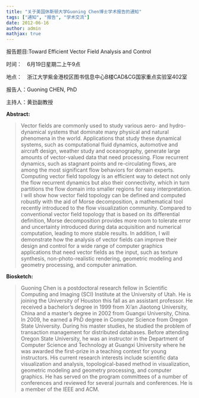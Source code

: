```yaml
---
title: "关于美国休斯顿大学Guoning Chen博士学术报告的通知"
tags: ["通知", "报告", "学术交流"]
date: 2012-06-16
author: admin
mathjax: true
---
```


报告题目:Toward Efficient Vector Field Analysis and Control

时间：　6月19日星期二上午9点

地点：　浙江大学紫金港校区图书信息中心B楼CAD&CG国家重点实验室402室

报告人：Guoning CHEN, PhD

主持人：黄劲副教授



**Abstract:**

> Vector fields are commonly used to study various aero- and hydro- dynamical systems that dominate many physical and natural phenomena in the world. Applications that study these dynamical systems, such as computational fluid dynamics, automotive and aircraft design, weather study and oceanography, generate large amounts of vector-valued data that need processing. Flow recurrent dynamics, such as stagnant points and re-circulating flows, are among the most significant flow behaviors for domain experts. Computing vector field topology is an efficient way to detect not only the flow recurrent dynamics but also their connectivity, which in turn partitions the flow domain into smaller regions for easy interpretation. I will show how vector field topology can be defined and computed robustly with the aid of Morse decomposition, a mathematical tool recently introduced to the flow visualization community. Compared to conventional vector field topology that is based on its differential definition, Morse decomposition provides more room to tolerate error and uncertainty introduced during data acquisition and numerical computation, leading to more stable results. In addition, I will demonstrate how the analysis of vector fields can improve their design and control for a wide range of computer graphics applications that need vector fields as the input, such as texture synthesis, non-photo-realistic rendering, geometric modeling and geometry processing, and computer animation.

**Biosketch:**

> Guoning Chen is a postdoctoral research fellow in Scientific Computing and Imaging (SCI) Institute at the University of Utah. He is joining the University of Houston this fall as an assistant professor. He received a bachelor’s degree in 1999 from Xi’an Jiaotong University, China and a master’s degree in 2002 from Guangxi University, China. In 2009, he earned a PhD degree in Computer Science from Oregon State University. During his master studies, he studied the problem of transaction management for distributed databases. Before attending Oregon State University, he was an instructor in the Department of Computer Science and Technology at Guangxi University where he was awarded the first-prize in a teaching contest for young instructors. His current research interests include scientific data visualization and analysis, topological-based method in visualization, geometric modeling and geometry processing, and computer graphics. He has served on the program committees of a number of conferences and reviewed for several journals and conferences. He is a member of the IEEE and ACM.